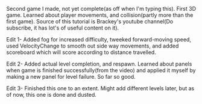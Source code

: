 Second game I made, not yet complete(as off when I'm typing this). First 3D game. Learned about player movements, and collision(partly more than the first game). Source of this tutorial is Brackey's youtube channel(Do subscribe, it has lot's of useful content on it).

Edit 1-
Added fog for increased difficulty, tweeked forward-moving speed, used VelocityChange to smooth out side way movements, and added scoreboard which will score according to distance travelled.

Edit 2-
Added actual level completion, and respawn. Learned about panels when game is finished successfully(from the video) and applied it myself by making a new panel for level failure. So far so good.

Edit 3-
Finished this one to an extent. Might add different levels later, but as of now, this one is done and dusted.

